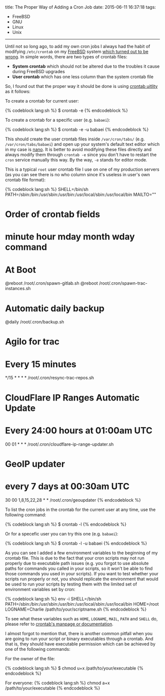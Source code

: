 title: The Proper Way of Adding a Cron Job
date: 2015-06-11 16:37:18
tags:
- FreeBSD
- GNU
- Linux
- Unix
---

Until not so long ago, to add my own cron jobs I always had the habit of modifying <code>/etc/crontab</code> on my [FreeBSD](https://www.freebsd.org/) system [which turned out to be wrong](https://www.freebsd.org/doc/handbook/configtuning-cron.html). In simple words, there are two types of crontab files:

- __System crontab__ which should not be altered due to the troubles it cause during FreeBSD upgrades
- __User crontab__ which has one less column than the system crontab file

<!-- more -->

So, I found out that the proper way it should be done is using [crontab uitlity](https://www.freebsd.org/cgi/man.cgi?crontab%285%29) as it follows:

To create a crontab for current user:

{% codeblock lang:sh %}
$ crontab -e
{% endcodeblock %}

To create a crontab for a specific user (e.g. <code>babaei</code>):

{% codeblock lang:sh %}
$ crontab -e -u babaei
{% endcodeblock %}

This should create the user crontab files inside <code>/var/cron/tabs/</code> (e.g. <code>/var/cron/tabs/babaei</code>) and open up your system's default text editor which in my case is [nano](http://www.nano-editor.org/). It is better to avoid modifying these files directly and always modify them through <code>crontab -e</code> since you don't have to restart the <code>cron</code> service manually this way. By the way, <code>-e</code> stands for editor mode.

This is a typical <code>root</code> user crontab file I use on one of my production servers (as you can see there is no who column since it's useless in user's own crontab file format):

{% codeblock lang:sh %}
SHELL=/bin/sh
PATH=/sbin:/bin:/usr/sbin:/usr/bin:/usr/local/sbin:/usr/local/bin
MAILTO=""

# Order of crontab fields
# minute    hour    mday    month   wday    command

# At Boot
@reboot     /root/.cron/spawn-gitlab.sh
@reboot     /root/.cron/spawn-trac-instances.sh

# Automatic daily backup
@daily      /root/.cron/backup.sh

# Agilo for trac
# Every 15 minutes
*/15       *       *       *       *        /root/.cron/resync-trac-repos.sh

# CloudFlare IP Ranges Automatic Update
# Every 24:00 hours at 01:00am UTC
00      01      *       *       *       /root/.cron/cloudflare-ip-range-updater.sh

# GeoIP updater
# every 7 days at 00:30am UTC
30      00      1,8,15,22,28    *       *       /root/.cron/geoupdater
{% endcodeblock %}

To list the cron jobs in the crontab for the current user at any time, use the following command:

{% codeblock lang:sh %}
$ crontab -l
{% endcodeblock %}

Or for a specefic user you can try this one (e.g. <code>babaei</code>):

{% codeblock lang:sh %}
$ crontab -l -u babaei
{% endcodeblock %}

As you can see I added a few environment variables to the beginning of my crontab file. This is due to the fact that your cron scripts may not run properly due to executable path issues (e.g. you forgot to use absolute paths for commands you called in your scripts, so it won't be able to find those commands you used in your scripts). If you want to test whether your scripts run properly or not, you should replicate the environment that would be used to run your scripts by testing them with the limited set of environment variables set by cron:

{% codeblock lang:sh %}
env -i SHELL=/bin/sh PATH=/sbin:/bin:/usr/sbin:/usr/bin:/usr/local/sbin:/usr/local/bin HOME=/root LOGNAME=Charlie /path/to/your/scriptname.sh
{% endcodeblock %}

To see what these variables such as <code>HOME</code>, <code>LOGNAME</code>, <code>MAIL</code>, <code>PATH</code> and <code>SHELL</code> do, please refer to [crontab's manpage or documentation](http://crontab.org/).

I almost forgot to mention that, there is another common pitfall when you are going to run your script or binary executables through a crontab. And that is, they should have executable permission which can be achieved by one of the following commands:

For the owner of the file:

{% codeblock lang:sh %}
$ chmod u+x /path/to/your/executable
{% endcodeblock %}

For everyone:
{% codeblock lang:sh %}
chmod a+x /path/to/your/executable
{% endcodeblock %}


